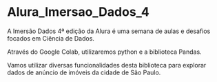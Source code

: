 # Alura_Imersao_Dados_4

A Imersão Dados 4ª edição da Alura é uma semana de aulas e desafios focados em Ciência de Dados.

Através do Google Colab, utilizaremos python e a biblioteca Pandas.

Vamos utilizar diversas funcionalidades desta biblioteca para explorar dados de anúncio de imóveis da cidade de São Paulo.
